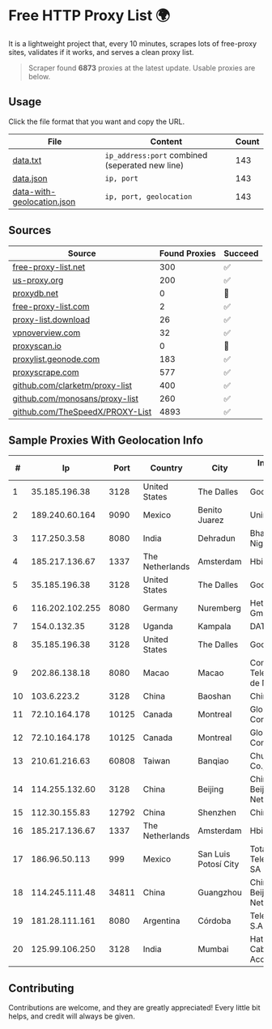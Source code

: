 
# Free HTTP Proxy List 🌍

It is a lightweight project that, every 10 minutes, scrapes lots of free-proxy sites, validates if it works, and serves a clean proxy list.


> Scraper found **6873** proxies at the latest update. Usable proxies are below.

## Usage

Click the file format that you want and copy the URL.


|File|Content|Count|
|----|-------|-----|
|[data.txt](https://raw.githubusercontent.com/themiralay/Proxy-List-World/master/data.txt)|`ip_address:port` combined (seperated new line)|143|
|[data.json](https://raw.githubusercontent.com/themiralay/Proxy-List-World/master/data.json)|`ip, port`|143|
|[data-with-geolocation.json](https://raw.githubusercontent.com/themiralay/Proxy-List-World/master/data-with-geolocation.json)|`ip, port, geolocation`|143|

## Sources

|Source|Found Proxies|Succeed|
|------|-------------|-------|
|[free-proxy-list.net](https://free-proxy-list.net)|300|✅|
|[us-proxy.org](https://www.us-proxy.org)|200|✅|
|[proxydb.net](http://proxydb.net)|0|🚫|
|[free-proxy-list.com](https://free-proxy-list.com/?page=&port=&type%5B%5D=http&type%5B%5D=https&up_time=0&search=Search)|2|✅|
|[proxy-list.download](https://www.proxy-list.download/HTTP)|26|✅|
|[vpnoverview.com](https://vpnoverview.com/privacy/anonymous-browsing/free-proxy-servers)|32|✅|
|[proxyscan.io](https://www.proxyscan.io)|0|🚫|
|[proxylist.geonode.com](https://proxylist.geonode.com/api/proxy-list?limit=300&page=1&sort_by=lastChecked&sort_type=desc&protocols=http,https)|183|✅|
|[proxyscrape.com](https://api.proxyscrape.com/v2/?request=displayproxies&protocol=http&timeout=10000&country=all&ssl=all&anonymity=all)|577|✅|
|[github.com/clarketm/proxy-list](https://raw.githubusercontent.com/clarketm/proxy-list/master/proxy-list-raw.txt)|400|✅|
|[github.com/monosans/proxy-list](https://raw.githubusercontent.com/monosans/proxy-list/main/proxies/http.txt)|260|✅|
|[github.com/TheSpeedX/PROXY-List](https://raw.githubusercontent.com/TheSpeedX/PROXY-List/master/http.txt)|4893|✅|


## Sample Proxies With Geolocation Info

|#|Ip|Port|Country|City|Internet Service Provider|
|-|--|----|-------|----|-------------------------|
|1|35.185.196.38|3128|United States|The Dalles|Google LLC|
|2|189.240.60.164|9090|Mexico|Benito Juarez|Uninet S.A. de C.V.|
|3|117.250.3.58|8080|India|Dehradun|Bharat Sanchar Nigam Ltd|
|4|185.217.136.67|1337|The Netherlands|Amsterdam|Hbing Limited|
|5|35.185.196.38|3128|United States|The Dalles|Google LLC|
|6|116.202.102.255|8080|Germany|Nuremberg|Hetzner Online GmbH|
|7|154.0.132.35|3128|Uganda|Kampala|DATA-RT1|
|8|35.185.196.38|3128|United States|The Dalles|Google LLC|
|9|202.86.138.18|8080|Macao|Macao|Companhia de Telecomunicacoes de Macau|
|10|103.6.223.2|3128|China|Baoshan|China Unicom|
|11|72.10.164.178|10125|Canada|Montreal|GloboTech Communications|
|12|72.10.164.178|10125|Canada|Montreal|GloboTech Communications|
|13|210.61.216.63|60808|Taiwan|Banqiao|Chunghwa Telecom Co., Ltd.|
|14|114.255.132.60|3128|China|Beijing|China Unicom Beijing Province Network|
|15|112.30.155.83|12792|China|Shenzhen|China Mobile|
|16|185.217.136.67|1337|The Netherlands|Amsterdam|Hbing Limited|
|17|186.96.50.113|999|Mexico|San Luis Potosí City|Total Play Telecomunicaciones SA De CV|
|18|114.245.111.48|34811|China|Guangzhou|China Unicom Beijing Province Network|
|19|181.28.111.161|8080|Argentina|Córdoba|Telecom Argentina S.A|
|20|125.99.106.250|3128|India|Mumbai|Hathway IP over Cable Internet Access|



## Contributing

Contributions are welcome, and they are greatly appreciated! Every
little bit helps, and credit will always be given.

